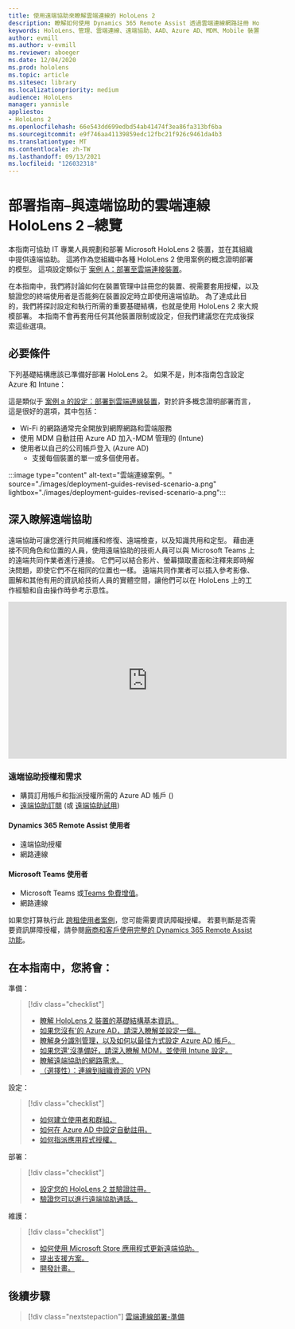 ```yaml
---
title: 使用遠端協助來瞭解雲端連線的 HoloLens 2
description: 瞭解如何使用 Dynamics 365 Remote Assist 透過雲端連線網路註冊 HoloLens 2 裝置。
keywords: HoloLens、管理、雲端連線、遠端協助、AAD、Azure AD、MDM、Mobile 裝置管理
author: evmill
ms.author: v-evmill
ms.reviewer: aboeger
ms.date: 12/04/2020
ms.prod: hololens
ms.topic: article
ms.sitesec: library
ms.localizationpriority: medium
audience: HoloLens
manager: yannisle
appliesto:
- HoloLens 2
ms.openlocfilehash: 66e543dd699edbd54ab41474f3ea86fa313bf6ba
ms.sourcegitcommit: e9f746aa41139859edc12fbc21f926c9461da4b3
ms.translationtype: MT
ms.contentlocale: zh-TW
ms.lasthandoff: 09/13/2021
ms.locfileid: "126032318"
---
```

# <a name="deployment-guide--cloud-connected-hololens-2-with-remote-assist--overview"></a>部署指南–與遠端協助的雲端連線 HoloLens 2 –總覽

本指南可協助 IT 專業人員規劃和部署 Microsoft HoloLens 2 裝置，並在其組織中提供遠端協助。 這將作為您組織中各種 HoloLens 2 使用案例的概念證明部署的模型。 這項設定類似于 [案例 A：部署至雲端連接裝置](common-scenarios.md#scenario-a)。 

在本指南中，我們將討論如何在裝置管理中註冊您的裝置、視需要套用授權，以及驗證您的終端使用者是否能夠在裝置設定時立即使用遠端協助。 為了達成此目的，我們將探討設定和執行所需的重要基礎結構，也就是使用 HoloLens 2 來大規模部署。 本指南不會再套用任何其他裝置限制或設定，但我們建議您在完成後探索這些選項。

## <a name="prerequisites"></a>必要條件

下列基礎結構應該已準備好部署 HoloLens 2。 如果不是，則本指南包含設定 Azure 和 Intune：

這是類似于 [案例 a 的設定：部署到雲端連線裝置](/hololens/common-scenarios#scenario-a)，對於許多概念證明部署而言，這是很好的選項，其中包括：

- Wi-Fi 的網路通常完全開放到網際網路和雲端服務
- 使用 MDM 自動註冊 Azure AD 加入-MDM 管理的 (Intune) 
- 使用者以自己的公司帳戶登入 (Azure AD) 
    - 支援每個裝置的單一或多個使用者。

:::image type="content" alt-text="雲端連線案例。" source="./images/deployment-guides-revised-scenario-a.png" lightbox="./images/deployment-guides-revised-scenario-a.png":::


## <a name="learn-about-remote-assist"></a>深入瞭解遠端協助

遠端協助可讓您進行共同維護和修復、遠端檢查，以及知識共用和定型。 藉由連接不同角色和位置的人員，使用遠端協助的技術人員可以與 Microsoft Teams 上的遠端共同作業者進行連接。 它們可以結合影片、螢幕擷取畫面和注釋來即時解決問題，即使它們不在相同的位置也一樣。 遠端共同作業者可以插入參考影像、圖解和其他有用的資訊給技術人員的實體空間，讓他們可以在 HoloLens 上的工作經驗和自由操作時參考示意性。

<iframe width="560" height="315" src="https://www.youtube.com/embed/d3YT8j0yYl0" frameborder="0" allow="accelerometer; autoplay; clipboard-write; encrypted-media; gyroscope; picture-in-picture" allowfullscreen></iframe>

### <a name="remote-assist-licensing-and-requirements"></a>遠端協助授權和需求

- 購買訂用帳戶和指派授權所需的 Azure AD 帳戶 () 
- [遠端協助訂閱](/dynamics365/mixed-reality/remote-assist/buy-and-deploy-remote-assist) (或 [遠端協助試用](/dynamics365/mixed-reality/remote-assist/try-remote-assist)) 
    
#### <a name="dynamics-365-remote-assist-user"></a>Dynamics 365 Remote Assist 使用者

- 遠端協助授權
- 網路連線

#### <a name="microsoft-teams-user"></a>Microsoft Teams 使用者

- Microsoft Teams 或[Teams 免費增值](https://products.office.com/microsoft-teams/free)。
- 網路連線

如果您打算執行此 [跨租使用者案例](/dynamics365/mixed-reality/remote-assist/cross-tenant-overview#scenario-2-leasing-services-to-other-tenants)，您可能需要資訊障礙授權。 若要判斷是否需要資訊屏障授權，請參閱[廠商和客戶使用完整的 Dynamics 365 Remote Assist 功能](/dynamics365/mixed-reality/remote-assist/cross-tenant-licensing-implementation)。

## <a name="in-this-guide-you-will"></a>在本指南中，您將會：

準備：

> [!div class="checklist"]
> - [瞭解 HoloLens 2 裝置的基礎結構基本資訊。](hololens2-cloud-connected-prepare.md#infrastructure-essentials)
> - [如果您沒有&#39;的 Azure AD，請深入瞭解並設定一個。](hololens2-cloud-connected-prepare.md#azure-active-directory)
> - [瞭解身分識別管理，以及如何以最佳方式設定 Azure AD 帳戶。](hololens2-cloud-connected-prepare.md#identity-management)
> - [如果您還&#39;沒準備好，請深入瞭解 MDM，並使用 Intune 設定。](hololens2-cloud-connected-prepare.md#mobile-device-management)
> - [瞭解遠端協助的網路需求。](hololens2-cloud-connected-prepare.md#network)
> - [（選擇性）：連線到組織資源的 VPN](hololens2-cloud-connected-prepare.md#optional-connect-your-hololens-to-vpn)

設定：

> [!div class="checklist"]
> - [如何建立使用者和群組。](hololens2-cloud-connected-configure.md#azure-users-and-groups)
> - [如何在 Azure AD 中設定自動註冊。](hololens2-cloud-connected-configure.md#auto-enrollment-on-hololens-2)
> - [如何指派應用程式授權。](hololens2-cloud-connected-configure.md#application-licenses)

部署：

> [!div class="checklist"]
> - [設定您的 HoloLens 2 並驗證註冊。](hololens2-cloud-connected-deploy.md#enrollment-validation)
> - [驗證您可以進行遠端協助通話。](hololens2-cloud-connected-deploy.md#remote-assist-call-validation)

維護：

> [!div class="checklist"]
> - [如何使用 Microsoft Store 應用程式更新遠端協助。](hololens2-cloud-connected-maintain.md#updates)
> - [提出支援方案。](hololens2-cloud-connected-maintain.md#support-plan)
> - [開發計畫。](hololens2-cloud-connected-maintain.md#development-plan)

## <a name="next-step"></a>後續步驟

> [!div class="nextstepaction"]
> [雲端連線部署-準備](hololens2-cloud-connected-prepare.md)

